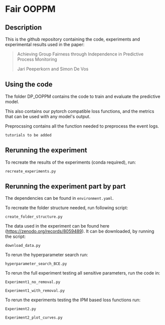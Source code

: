 # Fair OOPPM

## Description

This is the github repository containing the code, experiments and experimental results used in the paper:
> Achieving Group Fairness through Independence in Predictive Process Monitoring
> 
> Jari Peeperkorn and Simon De Vos

## Using the code

The folder DP_OOPPM contains the code to train and evaluate the predictive model. 

This also contains our pytorch compatible loss functions, and the metrics that can be used with any model's output.

Preprocssing contains all the function needed to preprocess the event logs.

```tutorials to be added```


## Rerunning the experiment

To recreate the results of the experiments (conda required), run:

```recreate_experiments.py```

## Rerunning the experiment part by part

The dependencies can be found in `environment.yaml`.

To recreate the folder structure needed, run following script:

```create_folder_structure.py```

The data used in the experiment can be found here (https://zenodo.org/records/8059489). It can be downloaded, by running the script:

```download_data.py```

To rerun the hyperparameter search run:

```hyperparameter_search_BCE.py```

To rerun the full experiment testing all sensitive parameters, run the code in:

```Experiment1_no_removal.py```

```Experiment1_with_removal.py```

To rerun the experiments testing the IPM based loss functions run:

```Experiment2.py```

```Experiment2_plot_curves.py```




